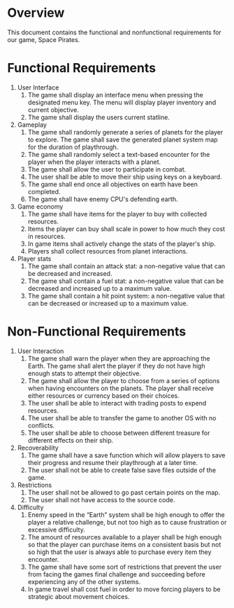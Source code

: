 # Overview

This document contains the functional and nonfunctional requirements for our game, Space Pirates.

# Functional Requirements

1. User Interface
    1. The game shall display an interface menu when pressing the designated menu key. The menu will display player inventory and current objective.
    2. The game shall display the users current statline.
2. Gameplay
    1. The game shall randomly generate a series of planets for the player to explore. The game shall save the generated planet system map for the duration of playthrough.
    2. The game shall randomly select a text-based encounter for the player when the player interacts with a planet.
    3. The game shall allow the user to participate in combat.
    4. The user shall be able to move their ship using keys on a keyboard.
    5. The game shall end once all objectives on earth have been completed.
    6. The game shall have enemy CPU's defending earth.
3. Game economy
    1. The game shall have items for the player to buy with collected resources.
    2. Items the player can buy shall scale in power to how much they cost in resources.
    3. In game items shall actively change the stats of the player's ship.
    4. Players shall collect resources from planet interactions.
4. Player stats
    1. The game shall contain an attack stat: a non-negative value that can be decreased and increased.
    2. The game shall contain a fuel stat: a non-negative value that can be decreased and increased up to a maximum value.
    3. The game shall contain a hit point system: a non-negative value that can be decreased or increased up to a maximum value.

# Non-Functional Requirements

1. User Interaction
    1. The game shall warn the player when they are approaching the Earth. The game shall alert the player if they do not have high enough stats to attempt their objective.
    2. The game shall allow the player to choose from a series of options when having encounters on the planets. The player shall receive either resources or currency based on their choices.
    3. The user shall be able to interact with trading posts to expend resources.
    4. The user shall be able to transfer the game to another OS with no conflicts. 
    5. The user shall be able to choose between different treasure for different effects on their ship.
2. Recoverability
    1. The game shall have a save function which will allow players to save their progress and resume their playthrough at a later time.
    2. The user shall not be able to create false save files outside of the game.
3. Restrictions
    1. The user shall not be allowed to go past certain points on the map.  
    2. The user shall not have access to the source code. 
4. Difficulty
    1. Enemy speed in the “Earth” system shall be high enough to offer the player a relative challenge, but not too high as to cause frustration or excessive difficulty.
    2. The amount of resources available to a player shall be high enough so that the player can purchase items on a consistent basis but not so high that the user is always able to purchase every item they encounter.
    3. The game shall have some sort of restrictions that prevent the user from facing the games final challenge and succeeding before experiencing any of the other systems.
    4. In game travel shall cost fuel in order to move forcing players to be strategic about movement choices.
